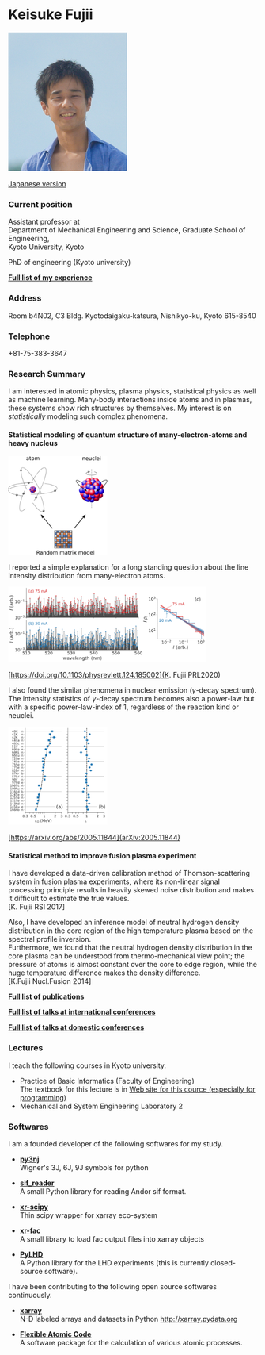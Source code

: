 # Keisuke Fujii

<img src='figs/face_maldives.jpg' width=240pt>

[Japanese version](jp/CV.md)

### Current position
Assistant professor at   
Department of Mechanical Engineering and Science, Graduate School of Engineering,  
Kyoto University, Kyoto

PhD of engineering (Kyoto university)

[**Full list of my experience**](work_education.md)

### Address
Room b4N02, C3 Bldg.
Kyotodaigaku-katsura, Nishikyo-ku, Kyoto 615-8540

### Telephone
+81-75-383-3647

### Research Summary

I am interested in atomic physics, plasma physics, statistical physics as well as machine learning.
Many-body interactions inside atoms and in plasmas, these systems show rich structures by themselves.
My interest is on *statistically* modeling such complex phenomena.

#### Statistical modeling of quantum structure of many-electron-atoms and heavy nucleus

<img src="figs/nuclei_atom.png" alt="atoms_nucleus" width="200"/>

I reported a simple explanation for a long standing question about the line intensity distribution from many-electron atoms.  

<img src="figs/thorium.png" alt="atoms_nucleus" width="400"/>

[https://doi.org/10.1103/physrevlett.124.185002](K. Fujii PRL2020)

I also found the similar phenomena in nuclear emission ($\gamma$-decay spectrum).
The intensity statistics of $\gamma$-decay spectrum becomes also a power-law but with a specific power-law-index of 1, regardless of the reaction kind or neuclei.

<img src="figs/gamma_decay.png" alt="atoms_nucleus" width="200"/>

[https://arxiv.org/abs/2005.11844](arXiv:2005.11844)


#### Statistical method to improve fusion plasma experiment 

I have developed a data-driven calibration method of Thomson-scattering system in fusion plasma experiments, where its non-linear signal processing principle results in heavily skewed noise distribution and makes it difficult to estimate the true values.  
[K. Fujii RSI 2017]

Also, I have developed an inference model of neutral hydrogen density distribution in the core region of the high temperature plasma based on the spectral profile inversion.  
Furthermore, we found that the neutral hydrogen density distribution in the core plasma can be understood from thermo-mechanical view point; the pressure of atoms is almost constant over the core to edge region, while the huge temperature difference makes the density difference.  
[K.Fujii Nucl.Fusion 2014]



[**Full list of publications**](data/papers.md)


[**Full list of talks at international conferences**](data/internatinal_talks.md)

[**Full list of talks at domestic conferences**](data/domestic_talks.md)


### Lectures
I teach the following courses in Kyoto university.

+ Practice of Basic Informatics (Faculty of Engineering)  
  The textbook for this lecture is in
  [Web site for this cource (especially for programming)](http://python-textbook.readthedocs.io/)
+ Mechanical and System Engineering Laboratory 2


### Softwares
I am a founded developer of the following softwares for my study.
+ [**py3nj**](https://github.com/fujiisoup/py3nj)  
Wigner's 3J, 6J, 9J symbols for python

+ [**sif_reader**](https://github.com/fujii-team/sif_reader)  
A small Python library for reading Andor sif format.

+ [**xr-scipy**](https://github.com/fujiisoup/scipy)  
Thin scipy wrapper for xarray eco-system

+ [**xr-fac**](https://github.com/fujiisoup/xr-fac)  
A small library to load fac output files into xarray objects

+ [**PyLHD**](https://github.com/fujii-team/PyLHD)  
A Python library for the LHD experiments
(this is currently closed-source software).

I have been contributing to the following open source softwares continuously.

+ [**xarray**](https://github.com/pydata/xarray)  
N-D labeled arrays and datasets in Python http://xarray.pydata.org

+ [**Flexible Atomic Code**](https://github.com/flexible-atomic-code/fac)  
A software package for the calculation of various atomic processes.